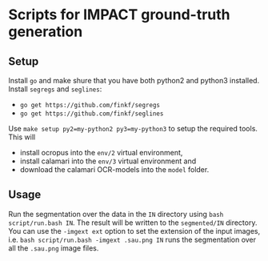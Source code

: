 # Scripts for IMPACT ground-truth generation

## Setup
Install `go` and make shure that you have both python2 and python3
installed. Install `segregs` and `seglines`:
 * `go get https://github.com/finkf/segregs`
 * `go get https://github.com/finkf/seglines`

Use `make setup py2=my-python2 py3=my-python3` to setup the required
tools. This will
 * install ocropus into the `env/2` virtual environment,
 * install calamari into the `env/3` virtual environment and
 * download the calamari OCR-models into the `model` folder.

## Usage
Run the segmentation over the data in the `IN` directory using `bash
script/run.bash IN`.  The result will be written to the `segmented/IN`
directory.  You can use the `-imgext ext` option to set the extension
of the input images, i.e. `bash script/run.bash -imgext .sau.png IN`
runs the segmentation over all the `.sau.png` image files.